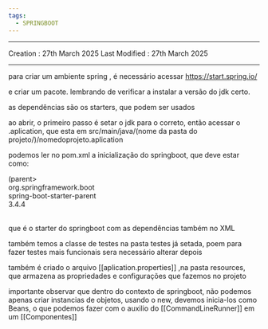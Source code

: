 ```yaml
---
tags:
  - SPRINGBOOT
---
```

---
Creation : 27th March 2025
Last Modified : 27th March 2025
___
para criar um ambiente spring , é necessário acessar https://start.spring.io/

e criar um pacote. lembrando de verificar a instalar a versão do jdk certo.

as dependências são os starters, que podem ser usados

ao abrir, o primeiro passo é setar o jdk para o correto, então acessar o .aplication, que esta em src/main/java/(nome da pasta do projeto/)/nomedoprojeto.aplication

podemos ler no pom.xml a inicialização do springboot, que deve estar como:

(parent>  
    <groupId>org.springframework.boot</groupId>  
    <artifactId>spring-boot-starter-parent</artifactId>  
    <version>3.4.4</version>  
    <relativePath/> <!-- lookup parent from repository -->  
</parent>

que é o starter do springboot com as dependências também no XML

também temos a classe de testes na pasta testes já setada, poem para fazer testes mais funcionais sera necessário alterar depois 

também é criado o arquivo [[aplication.properties]] ,na pasta resources, que armazena as propriedades e configurações que fazemos no projeto

importante observar que dentro do contexto de springboot, não podemos apenas criar instancias de objetos, usando o new, devemos inicia-los como Beans, o que podemos fazer com o auxilio do [[CommandLineRunner]] em um [[Componentes]]